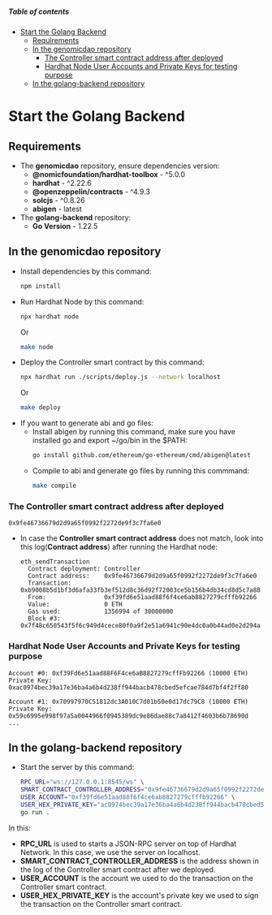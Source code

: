 ##### Table of contents
- [Start the Golang Backend](#start-the-golang-backend)
  - [Requirements](#requirements)
  - [In the genomicdao repository](#in-the-genomicdao-repository)
    - [The Controller smart contract address after deployed](#the-controller-smart-contract-address-after-deployed)
    - [Hardhat Node User Accounts and Private Keys for testing purpose](#hardhat-node-user-accounts-and-private-keys-for-testing-purpose)
  - [In the golang-backend repository](#in-the-golang-backend-repository)

# Start the Golang Backend
## Requirements
- The **genomicdao** repository, ensure dependencies version:
  - **@nomicfoundation/hardhat-toolbox** - ^5.0.0
  - **hardhat** - ^2.22.6
  - **@openzeppelin/contracts** - ^4.9.3
  - **solcjs** - ^0.8.26
  - **abigen** - latest
- The **golang-backend** repository:
  - **Go Version** - 1.22.5
## In the genomicdao repository
- Install dependencies by this command:
  ```bash
  npm install
  ```
- Run Hardhat Node by this command:
  ```bash
  npx hardhat node
  ```
  Or
  ```bash
  make node
  ```
- Deploy the Controller smart contract by this command:
  ```bash
  npx hardhat run ./scripts/deploy.js --network localhost
  ```
  Or
  ```bash
  make deploy
  ```
- If you want to generate abi and go files:
  - Install abigen by running this command, make sure you have installed go and export ~/go/bin in the $PATH:
    ```bash
    go install github.com/ethereum/go-ethereum/cmd/abigen@latest
    ```
  - Compile to abi and generate go files by running this commmand:
    ```bash
    make compile
    ```
### The Controller smart contract address after deployed
```
0x9fe46736679d2d9a65f0992f2272de9f3c7fa6e0
```
- In case the **Controller smart contract address** does not match, look into this log(**Contract address**) after running the Hardhat node:
  ```
  eth_sendTransaction
    Contract deployment: Controller
    Contract address:    0x9fe46736679d2d9a65f0992f2272de9f3c7fa6e0
    Transaction:         0xb9008b5d1bf3d6afa33fb3ef512d8c36d92f72003ce5b156b4db34cd8d5c7a88
    From:                0xf39fd6e51aad88f6f4ce6ab8827279cfffb92266
    Value:               0 ETH
    Gas used:            1356994 of 30000000
    Block #3:            0x7f48c650543f5f6c949d4cece80f0a9f2e51a6941c90e4dc0a0b44ad0e2d294a
  ```

### Hardhat Node User Accounts and Private Keys for testing purpose
```
Account #0: 0xf39Fd6e51aad88F6F4ce6aB8827279cffFb92266 (10000 ETH)
Private Key: 0xac0974bec39a17e36ba4a6b4d238ff944bacb478cbed5efcae784d7bf4f2ff80

Account #1: 0x70997970C51812dc3A010C7d01b50e0d17dc79C8 (10000 ETH)
Private Key: 0x59c6995e998f97a5a0044966f0945389dc9e86dae88c7a8412f4603b6b78690d
...
```

## In the golang-backend repository
- Start the server by this command:
  ```bash
  RPC_URL="ws://127.0.0.1:8545/ws" \
  SMART_CONTRACT_CONTROLLER_ADDRESS="0x9fe46736679d2d9a65f0992f2272de9f3c7fa6e0" \
  USER_ACCOUNT="0xf39fd6e51aad88f6f4ce6ab8827279cfffb92266" \
  USER_HEX_PRIVATE_KEY="ac0974bec39a17e36ba4a6b4d238ff944bacb478cbed5efcae784d7bf4f2ff80" \
  go run .
  ```
In this:
  - **RPC_URL** is used to starts a JSON-RPC server on top of Hardhat Network. In this case, we use the server on localhost.
  - **SMART_CONTRACT_CONTROLLER_ADDRESS** is the address shown in the log of the Controller smart contract after we deployed.
  - **USER_ACCOUNT** is the account we used to do the transaction on the Controller smart contract.
  - **USER_HEX_PRIVATE_KEY** is the account's private key we used to sign the transaction on the Controller smart contract.